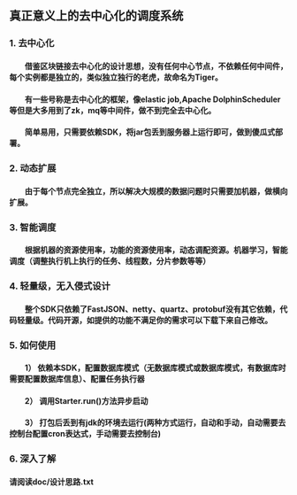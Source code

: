 ## 真正意义上的去中心化的调度系统

### 1. 去中心化

#### &emsp;&emsp;借鉴区块链接去中心化的设计思想，没有任何中心节点，不依赖任何中间件，每个实例都是独立的，类似独立独行的老虎，故命名为Tiger。

#### &emsp;&emsp;有一些号称是去中心化的框架，像elastic job,Apache DolphinScheduler等但是大多用到了zk，mq等中间件，做不到完全去中心化。

#### &emsp;&emsp;简单易用，只需要依赖SDK，将jar包丢到服务器上运行即可，做到傻瓜式部署。

### 2. 动态扩展

#### &emsp;&emsp;由于每个节点完全独立，所以解决大规模的数据问题时只需要加机器，做横向扩展。

### 3. 智能调度

#### &emsp;&emsp;根据机器的资源使用率，功能的资源使用率，动态调配资源。机器学习，智能调度（调整执行机上执行的任务、线程数，分片参数等等）

### 4. 轻量级，无入侵式设计

#### &emsp;&emsp;整个SDK只依赖了FastJSON、netty、quartz、protobuf没有其它依赖，代码轻量级。代码开源，如提供的功能不满足你的需求可以下载下来自己修改。

### 5. 如何使用

#### &emsp;&emsp;1） 依赖本SDK，配置数据库模式（无数据库模式或数据库模式，有数据库时需要配置数据库信息）、配置任务执行器

#### &emsp;&emsp;2） 调用Starter.run()方法异步启动

#### &emsp;&emsp;3） 打包后丢到有jdk的环境去运行(两种方式运行，自动和手动，自动需要去控制台配置cron表达式，手动需要去控制台)

### 6. 深入了解

#### 请阅读doc/设计思路.txt   

